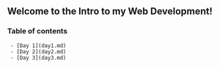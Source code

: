 ## Welcome to the Intro to my Web Development!

### Table of contents
     - [Day 1](day1.md)
     - [Day 2](day2.md)
     - [Day 3](day3.md)